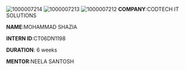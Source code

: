 ![1000007214](https://github.com/user-attachments/assets/7f9c10cf-ebbf-4f0f-956b-cffad37d5cd4)
![1000007213](https://github.com/user-attachments/assets/7918fc0b-7db3-453b-b598-f5bc0823ae68)
![1000007212](https://github.com/user-attachments/assets/f0f4fcfe-1b0d-4979-bd90-21c7edf995f0)
**COMPANY**:CODTECH IT SOLUTIONS

**NAME**:MOHAMMAD SHAZIA

**INTERN ID**:CT06DN1198

**DURATION**: 6 weeks

**MENTOR**:NEELA SANTOSH
